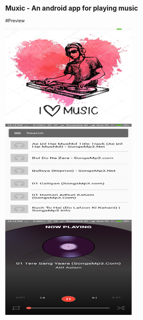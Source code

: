 ## Muxic - An android app for playing music

#Preview

<img src="screenshots/one.png" width="400" height="300">
<img src="screenshots/two.png" width="400" height="300">
<img src="screenshots/three.png" width="400" height="300">